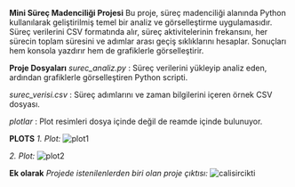 **Mini Süreç Madenciliği Projesi**
Bu proje, süreç madenciliği alanında Python kullanılarak geliştirilmiş temel bir analiz ve görselleştirme uygulamasıdır. Süreç verilerini CSV formatında alır, süreç aktivitelerinin frekansını, her sürecin toplam süresini ve adımlar arası geçiş sıklıklarını hesaplar. Sonuçları hem konsola yazdırır hem de grafiklerle görselleştirir.

**Proje Dosyaları**
*surec_analiz.py* : Süreç verilerini yükleyip analiz eden, ardından grafiklerle görselleştiren Python scripti.

*surec_verisi.csv* : Süreç adımlarını ve zaman bilgilerini içeren örnek CSV dosyası.

*plotlar* : Plot resimleri dosya içinde değil de reamde içinde bulunuyor.

**PLOTS**
  *1. Plot:*
![plot1](https://github.com/user-attachments/assets/3c5709cf-8868-429c-9774-911a3ba2bedb)
  
  *2. Plot:*
  ![plot2](https://github.com/user-attachments/assets/084bb9fe-007b-420f-8666-2286ccdd8eed)

**Ek olarak** *Projede istenilenlerden biri olan proje çıktısı:*
![calisircikti](https://github.com/user-attachments/assets/cec683ca-ac03-4ccb-a21a-0825cb78d7e5)
